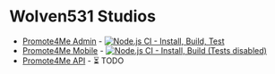 # Wolven531 Studios

* [Promote4Me Admin](https://github.com/Wolven531-Studios/promote4me-admin) - [![Node.js CI - Install, Build, Test](https://github.com/Wolven531-Studios/promote4me-admin/actions/workflows/node.js.yml/badge.svg)](https://github.com/Wolven531-Studios/promote4me-admin/actions/workflows/node.js.yml)
* [Promote4Me Mobile](https://github.com/Wolven531-Studios/promote4me-mobile) - [![Node.js CI - Install, Build (Tests disabled)](https://github.com/Wolven531-Studios/promote4me-mobile/actions/workflows/node.js.yml/badge.svg)](https://github.com/Wolven531-Studios/promote4me-mobile/actions/workflows/node.js.yml)
* [Promote4Me API](https://github.com/Wolven531-Studios/promote4me-api) - ⏳ TODO
